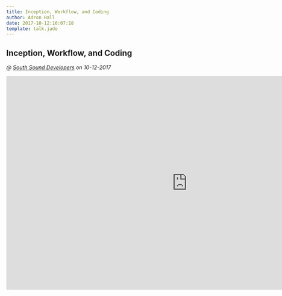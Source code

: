 ```yaml
---
title: Inception, Workflow, and Coding
author: Adron Hall
date: 2017-10-12:16:07:18
template: talk.jade
---
```

## Inception, Workflow, and Coding
*@ [South Sound Developers]() on 10-12-2017*

<iframe src="https://docs.google.com/presentation/d/e/2PACX-1vTcNvBMf5ti84czAecdbQ_S1oh5sQcFFIaRpgAhX6rUzv4FB8fi2TAJvJa1EKUSFCUwPe_zkVmvqnNm/embed?start=false&loop=false&delayms=3000" frameborder="0" width="960" height="569" allowfullscreen="true" mozallowfullscreen="true" webkitallowfullscreen="true"></iframe>
